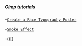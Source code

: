 ##### Gimp tutorials

-[`Create a Face Typography Poster`](https://www.youtube.com/watch?v=eD6tMh8cSW8)

-[`Smoke Effect`](https://www.youtube.com/watch?v=KvGTWmkGx7Q)

-()[]